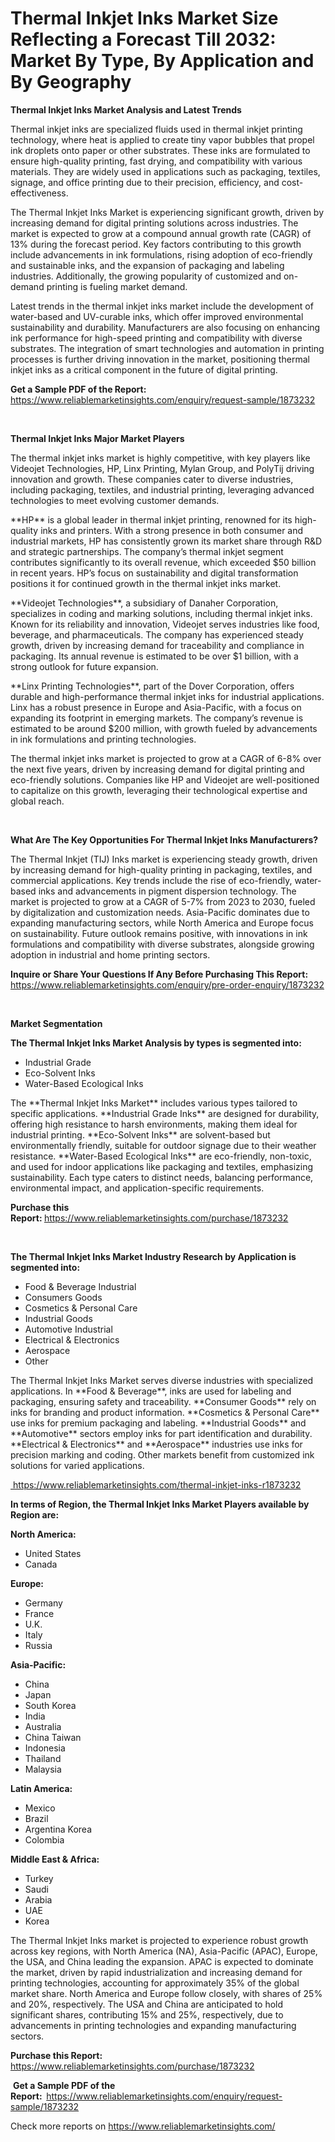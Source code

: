 <p><h1>Thermal Inkjet Inks Market Size Reflecting a Forecast Till 2032: Market By Type, By Application and By Geography</h1></p><p><strong>Thermal Inkjet Inks Market Analysis and Latest Trends</strong></p>
<p><p>Thermal inkjet inks are specialized fluids used in thermal inkjet printing technology, where heat is applied to create tiny vapor bubbles that propel ink droplets onto paper or other substrates. These inks are formulated to ensure high-quality printing, fast drying, and compatibility with various materials. They are widely used in applications such as packaging, textiles, signage, and office printing due to their precision, efficiency, and cost-effectiveness.</p><p>The Thermal Inkjet Inks Market is experiencing significant growth, driven by increasing demand for digital printing solutions across industries. The market is expected to grow at a compound annual growth rate (CAGR) of 13% during the forecast period. Key factors contributing to this growth include advancements in ink formulations, rising adoption of eco-friendly and sustainable inks, and the expansion of packaging and labeling industries. Additionally, the growing popularity of customized and on-demand printing is fueling market demand.</p><p>Latest trends in the thermal inkjet inks market include the development of water-based and UV-curable inks, which offer improved environmental sustainability and durability. Manufacturers are also focusing on enhancing ink performance for high-speed printing and compatibility with diverse substrates. The integration of smart technologies and automation in printing processes is further driving innovation in the market, positioning thermal inkjet inks as a critical component in the future of digital printing.</p></p>
<p><strong>Get a Sample PDF of the Report:&nbsp;</strong> <a href="https://www.reliablemarketinsights.com/enquiry/request-sample/1873232?utm_campaign=2004&utm_medium=2&utm_source=Github&utm_content=ia&utm_term=25012025&utm_id=thermal-inkjet-inks">https://www.reliablemarketinsights.com/enquiry/request-sample/1873232</a></p>
<p>&nbsp;</p>
<p><strong>Thermal Inkjet Inks Major Market Players</strong></p>
<p><p>The thermal inkjet inks market is highly competitive, with key players like Videojet Technologies, HP, Linx Printing, Mylan Group, and PolyTij driving innovation and growth. These companies cater to diverse industries, including packaging, textiles, and industrial printing, leveraging advanced technologies to meet evolving customer demands.</p><p>**HP** is a global leader in thermal inkjet printing, renowned for its high-quality inks and printers. With a strong presence in both consumer and industrial markets, HP has consistently grown its market share through R&D and strategic partnerships. The company’s thermal inkjet segment contributes significantly to its overall revenue, which exceeded $50 billion in recent years. HP’s focus on sustainability and digital transformation positions it for continued growth in the thermal inkjet inks market.</p><p>**Videojet Technologies**, a subsidiary of Danaher Corporation, specializes in coding and marking solutions, including thermal inkjet inks. Known for its reliability and innovation, Videojet serves industries like food, beverage, and pharmaceuticals. The company has experienced steady growth, driven by increasing demand for traceability and compliance in packaging. Its annual revenue is estimated to be over $1 billion, with a strong outlook for future expansion.</p><p>**Linx Printing Technologies**, part of the Dover Corporation, offers durable and high-performance thermal inkjet inks for industrial applications. Linx has a robust presence in Europe and Asia-Pacific, with a focus on expanding its footprint in emerging markets. The company’s revenue is estimated to be around $200 million, with growth fueled by advancements in ink formulations and printing technologies.</p><p>The thermal inkjet inks market is projected to grow at a CAGR of 6-8% over the next five years, driven by increasing demand for digital printing and eco-friendly solutions. Companies like HP and Videojet are well-positioned to capitalize on this growth, leveraging their technological expertise and global reach.</p></p>
<p>&nbsp;</p>
<p><strong>What Are The Key Opportunities For Thermal Inkjet Inks Manufacturers?</strong></p>
<p><p>The Thermal Inkjet (TIJ) Inks market is experiencing steady growth, driven by increasing demand for high-quality printing in packaging, textiles, and commercial applications. Key trends include the rise of eco-friendly, water-based inks and advancements in pigment dispersion technology. The market is projected to grow at a CAGR of 5-7% from 2023 to 2030, fueled by digitalization and customization needs. Asia-Pacific dominates due to expanding manufacturing sectors, while North America and Europe focus on sustainability. Future outlook remains positive, with innovations in ink formulations and compatibility with diverse substrates, alongside growing adoption in industrial and home printing sectors.</p></p>
<p><strong>Inquire or Share Your Questions If Any Before Purchasing This Report:</strong> <a href="https://www.reliablemarketinsights.com/enquiry/pre-order-enquiry/1873232?utm_campaign=2004&utm_medium=2&utm_source=Github&utm_content=ia&utm_term=25012025&utm_id=thermal-inkjet-inks">https://www.reliablemarketinsights.com/enquiry/pre-order-enquiry/1873232</a></p>
<p>&nbsp;</p>
<p><strong>Market Segmentation</strong></p>
<p><strong>The Thermal Inkjet Inks Market Analysis by types is segmented into:</strong></p>
<p><ul><li>Industrial Grade</li><li>Eco-Solvent Inks</li><li>Water-Based Ecological Inks</li></ul></p>
<p><p>The **Thermal Inkjet Inks Market** includes various types tailored to specific applications. **Industrial Grade Inks** are designed for durability, offering high resistance to harsh environments, making them ideal for industrial printing. **Eco-Solvent Inks** are solvent-based but environmentally friendly, suitable for outdoor signage due to their weather resistance. **Water-Based Ecological Inks** are eco-friendly, non-toxic, and used for indoor applications like packaging and textiles, emphasizing sustainability. Each type caters to distinct needs, balancing performance, environmental impact, and application-specific requirements.</p></p>
<p><strong>Purchase this Report:&nbsp;</strong><a href="https://www.reliablemarketinsights.com/purchase/1873232?utm_campaign=2004&utm_medium=2&utm_source=Github&utm_content=ia&utm_term=25012025&utm_id=thermal-inkjet-inks">https://www.reliablemarketinsights.com/purchase/1873232</a></p>
<p>&nbsp;</p>
<p><strong>The Thermal Inkjet Inks Market Industry Research by Application is segmented into:</strong></p>
<p><ul><li>Food & Beverage Industrial</li><li>Consumers Goods</li><li>Cosmetics & Personal Care</li><li>Industrial Goods</li><li>Automotive Industrial</li><li>Electrical & Electronics</li><li>Aerospace</li><li>Other</li></ul></p>
<p><p>The Thermal Inkjet Inks Market serves diverse industries with specialized applications. In **Food & Beverage**, inks are used for labeling and packaging, ensuring safety and traceability. **Consumer Goods** rely on inks for branding and product information. **Cosmetics & Personal Care** use inks for premium packaging and labeling. **Industrial Goods** and **Automotive** sectors employ inks for part identification and durability. **Electrical & Electronics** and **Aerospace** industries use inks for precision marking and coding. Other markets benefit from customized ink solutions for varied applications.</p></p>
<p><a href="https://www.reliablemarketinsights.com/thermal-inkjet-inks-r1873232?utm_campaign=2004&utm_medium=2&utm_source=Github&utm_content=ia&utm_term=25012025&utm_id=thermal-inkjet-inks">&nbsp;https://www.reliablemarketinsights.com/thermal-inkjet-inks-r1873232</a></p>
<p><strong>In terms of Region, the Thermal Inkjet Inks Market Players available by Region are:</strong></p>
<p>
    <p> <strong> North America: </strong>
        <ul>
            <li>United States</li>
            <li>Canada</li>
        </ul>
        </p> 
    <p> <strong> Europe: </strong>
        <ul>
            <li>Germany</li>
            <li>France</li>
            <li>U.K.</li>
            <li>Italy</li>
            <li>Russia</li>
        </ul>
        </p> 
    <p> <strong> Asia-Pacific: </strong>
        <ul>
            <li>China</li>
            <li>Japan</li>
            <li>South Korea</li>
            <li>India</li>
            <li>Australia</li>
            <li>China Taiwan</li>
            <li>Indonesia</li>
            <li>Thailand</li>
            <li>Malaysia</li>
        </ul>
        </p> 
    <p> <strong> Latin America: </strong>
        <ul>
            <li>Mexico</li>
            <li>Brazil</li>
            <li>Argentina Korea</li>
            <li>Colombia</li>
        </ul>
        </p> 
    <p> <strong> Middle East & Africa: </strong>
        <ul>
            <li>Turkey</li>
            <li>Saudi</li>
            <li>Arabia</li>
            <li>UAE</li>
            <li>Korea</li>
        </ul>
    </p>
    </p>
<p><p>The Thermal Inkjet Inks market is projected to experience robust growth across key regions, with North America (NA), Asia-Pacific (APAC), Europe, the USA, and China leading the expansion. APAC is expected to dominate the market, driven by rapid industrialization and increasing demand for printing technologies, accounting for approximately 35% of the global market share. North America and Europe follow closely, with shares of 25% and 20%, respectively. The USA and China are anticipated to hold significant shares, contributing 15% and 25%, respectively, due to advancements in printing technologies and expanding manufacturing sectors.</p></p>
<p><strong>Purchase this Report: </strong><a href="https://www.reliablemarketinsights.com/purchase/1873232?utm_campaign=2004&utm_medium=2&utm_source=Github&utm_content=ia&utm_term=25012025&utm_id=thermal-inkjet-inks">https://www.reliablemarketinsights.com/purchase/1873232</a></p>
<p>&nbsp;<strong>Get a Sample PDF of the Report:&nbsp;&nbsp;</strong><a href="https://www.reliablemarketinsights.com/enquiry/request-sample/1873232?utm_campaign=2004&utm_medium=2&utm_source=Github&utm_content=ia&utm_term=25012025&utm_id=thermal-inkjet-inks">https://www.reliablemarketinsights.com/enquiry/request-sample/1873232</a></p>
<p><strong></strong></p>
<p>Check more reports on <a href="https://www.reliablemarketinsights.com/?utm_campaign=2004&utm_medium=2&utm_source=Github&utm_content=ia&utm_term=25012025&utm_id=thermal-inkjet-inks">https://www.reliablemarketinsights.com/</a></p>
